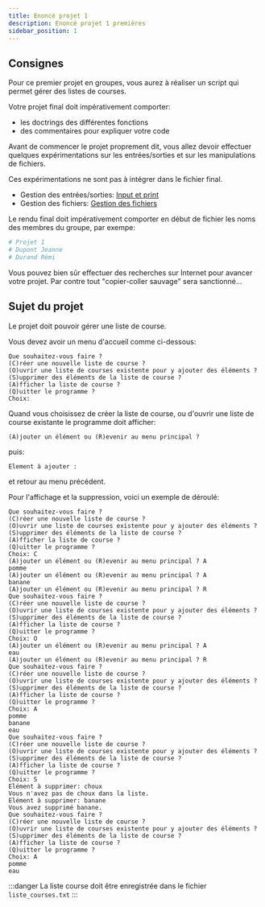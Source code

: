 ```yaml
---
title: Enoncé projet 1
description: Enoncé projet 1 premières
sidebar_position: 1
---
```


## Consignes

Pour ce premier projet en groupes, vous aurez à réaliser un script qui permet gérer des listes de courses.

Votre projet final doit impérativement comporter:

- les doctrings des différentes fonctions
- des commentaires pour expliquer votre code

Avant de commencer le projet proprement dit, vous allez devoir effectuer quelques expérimentations sur les entrées/sorties et sur les manipulations de fichiers.

Ces expérimentations ne sont pas à intégrer dans le fichier final.

- Gestion des entrées/sorties: [Input et print](entree-sortie)
- Gestion des fichiers: [Gestion des fichiers](gestion-fichiers)

Le rendu final doit impérativement comporter en début de fichier les noms des membres du groupe, par exempe:

```python
# Projet 1
# Dupont Jeanne
# Durand Rémi
```

Vous pouvez bien sûr effectuer des recherches sur Internet pour avancer votre projet. Par contre tout "copier-coller sauvage" sera sanctionné...

## Sujet du projet

Le projet doit pouvoir gérer une liste de course.

Vous devez avoir un menu d'accueil comme ci-dessous:

```
Que souhaitez-vous faire ?
(C)réer une nouvelle liste de course ?
(O)uvrir une liste de courses existente pour y ajouter des éléments ?
(S)upprimer des éléments de la liste de course ?
(A)fficher la liste de course ?
(Q)uitter le programme ?
Choix:
```

Quand vous choisissez de créer la liste de course, ou d'ouvrir une liste de course existante le programme doit afficher:

```
(A)jouter un élément ou (R)evenir au menu principal ?
```

puis:

```
Element à ajouter :
```

et retour au menu précédent.

Pour l'affichage et la suppression, voici un exemple de déroulé:

```
Que souhaitez-vous faire ?
(C)réer une nouvelle liste de course ?
(O)uvrir une liste de courses existente pour y ajouter des éléments ?
(S)upprimer des éléments de la liste de course ?
(A)fficher la liste de course ?
(Q)uitter le programme ?
Choix: C
(A)jouter un élément ou (R)evenir au menu principal ? A
pomme
(A)jouter un élément ou (R)evenir au menu principal ? A
banane
(A)jouter un élément ou (R)evenir au menu principal ? R
Que souhaitez-vous faire ?
(C)réer une nouvelle liste de course ?
(O)uvrir une liste de courses existente pour y ajouter des éléments ?
(S)upprimer des éléments de la liste de course ?
(A)fficher la liste de course ?
(Q)uitter le programme ?
Choix: O
(A)jouter un élément ou (R)evenir au menu principal ? A
eau
(A)jouter un élément ou (R)evenir au menu principal ? R
Que souhaitez-vous faire ?
(C)réer une nouvelle liste de course ?
(O)uvrir une liste de courses existente pour y ajouter des éléments ?
(S)upprimer des éléments de la liste de course ?
(A)fficher la liste de course ?
(Q)uitter le programme ?
Choix: A
pomme
banane
eau
Que souhaitez-vous faire ?
(C)réer une nouvelle liste de course ?
(O)uvrir une liste de courses existente pour y ajouter des éléments ?
(S)upprimer des éléments de la liste de course ?
(A)fficher la liste de course ?
(Q)uitter le programme ?
Choix: S
Elément à supprimer: choux
Vous n'avez pas de choux dans la liste.
Elément à supprimer: banane
Vous avez supprimé banane.
Que souhaitez-vous faire ?
(C)réer une nouvelle liste de course ?
(O)uvrir une liste de courses existente pour y ajouter des éléments ?
(S)upprimer des éléments de la liste de course ?
(A)fficher la liste de course ?
(Q)uitter le programme ?
Choix: A
pomme
eau
```

:::danger
La liste course doit être enregistrée dans le fichier `liste_courses.txt`
:::
